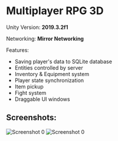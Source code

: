 # Multiplayer RPG 3D
Unity Version: **2019.3.2f1**

Networking: **Mirror Networking**

Features:
* Saving player's data to SQLite database  
* Entities controlled by server  
* Inventory & Equipment system
* Player state synchronization
* Item pickup  
* Fight system  
* Draggable UI windows

## Screenshots:
![Screenshot 0](https://michalczemierowski.github.io/img/screenshots/multiplayer_rpg_3d-0.jpg)
![Screenshot 0](https://michalczemierowski.github.io/img/screenshots/multiplayer_rpg_3d-1.jpg)
